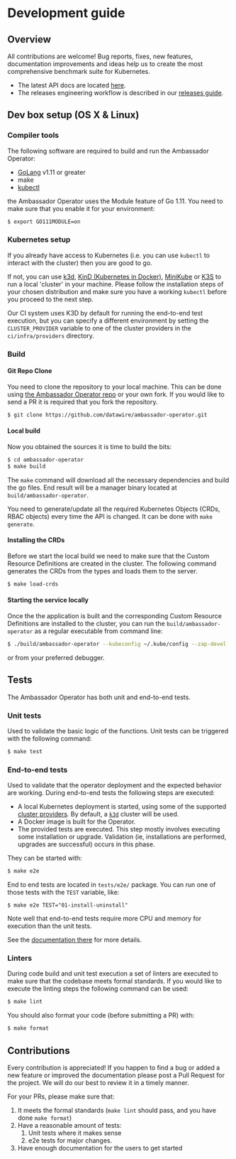 # Development guide

## Overview

All contributions are welcome! Bug reports, fixes, new features, documentation improvements
and ideas help us to create the most comprehensive benchmark suite for Kubernetes. 

* The latest API docs are located [here](api/index.md).
* The releases engineering workflow is described in our [releases guide](releases.md). 

## Dev box setup (OS X & Linux)

### Compiler tools

The following software are required to build and run the Ambassador Operator:

- [GoLang](https://golang.org/dl/) v1.11 or greater 
- make
- [kubectl](https://kubernetes.io/docs/reference/kubectl/overview/)

the Ambassador Operator uses the Module feature of Go 1.11. You need to make
sure that you enable it for your environment:

```bash
$ export GO111MODULE=on
```


### Kubernetes setup

If you already have access to Kubernetes (i.e. you can use `kubectl` to interact
with the cluster) then you are good to go. 

If not, you can use [k3d](https://github.com/rancher/k3d), [KinD (Kubernetes in Docker)](https://github.com/kubernetes-sigs/kind),
[MiniKube](https://github.com/kubernetes/minikube) or [K3S](https://k3s.io/) to run
a local 'cluster' in your machine. Please follow the installation steps of your
chosen distribution and make sure you have a working `kubectl` before you proceed
to the next step.

Our CI system uses K3D by default for running the end-to-end test execution, but you can
specify a different environment by setting the `CLUSTER_PROVIDER` variable to one of the
cluster providers in the `ci/infra/providers` directory.


### Build

#### Git Repo Clone

You need to clone the repository to your local machine. This can be done
using [the Ambassador Operator repo](https://github.com/datawire/ambassador-operator)
or your own fork. If you would like to send a PR it is required that you
fork the repository.

```bash
$ git clone https://github.com/datawire/ambassador-operator.git
```

#### Local build

Now you obtained the sources it is time to build the bits:

```bash
$ cd ambassador-operator
$ make build
```

The `make` command will download all the necessary dependencies and build
the go files. End result will be a manager binary located at `build/ambassador-operator`.

You need to generate/update all the required Kubernetes Objects (CRDs, RBAC objects)
every time the API is changed. It can be done with `make generate`.
 
#### Installing the CRDs

Before we start the local build we need to make sure that the Custom Resource
Definitions are created in the cluster. The following command generates the
CRDs from the types and loads them to the server.

```bash
$ make load-crds
```


#### Starting the service locally

Once the the application is built and the corresponding Custom Resource Definitions
are installed to the cluster, you can run the `build/ambassador-operator`
as a regular executable from command line:

```bash
$ ./build/ambassador-operator --kubeconfig ~/.kube/config --zap-devel
```

or from your preferred debugger.

## Tests

The Ambassador Operator has both unit and end-to-end tests. 

### Unit tests

Used to validate the basic logic of the functions. Unit tests can be triggered
with the following command:

```bash
$ make test
```

### End-to-end tests

Used to validate that the operator deployment and the expected behavior
are working. During end-to-end tests the following steps are executed:

- A local Kubernetes deployment is started, using some of the supported
  [cluster providers](https://github.com/datawire/ambassador-operator/tree/master/ci/infra).
  By default, a [`k3d`](https://github.com/rancher/k3d) cluster will be used.
- A Docker image is built for the Operator.
- The provided tests are executed. 
  This step mostly involves executing some installation or upgrade.
  Validation (ie, installations are performed, upgrades are successful) occurs in this phase.

They can be started with:

```bash
$ make e2e
```

End to end tests are located in `tests/e2e/` package.  You can run one of those tests with
the `TEST` variable, like:

```shell script
$ make e2e TEST="01-install-uninstall"
```

Note well that end-to-end tests require more CPU and memory for execution than the unit tests.

See the [documentation there](https://github.com/datawire/ambassador-operator/tree/master/tests/e2e)
for more details.

### Linters

During code build and unit test execution a set of linters are executed
to make sure that the codebase meets formal standards. If you would like
to execute the linting steps the following command can be used:

```bash
$ make lint
```

You should also format your code (before submitting a PR) with:

```bash
$ make format
```

## Contributions

Every contribution is appreciated! 
If you happen to find a bug or added a new feature or improved the
documentation please post a Pull Request for the project. We will do
our best to review it in a timely manner.

For your PRs, please make sure that:

1. It meets the formal standards (`make lint` should pass, and
   you have done `make format`)
2. Have a reasonable amount of tests:
   1. Unit tests where it makes sense
   2. e2e tests for major changes.
3. Have enough documentation for the users to get started




